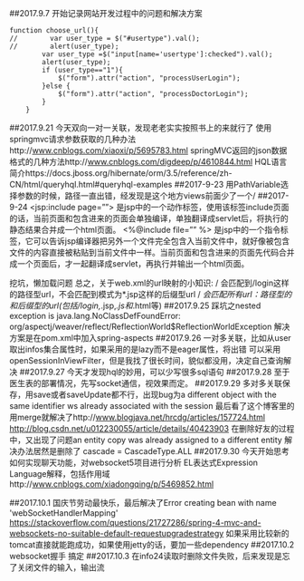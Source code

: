 ##2017.9.7
开始记录网站开发过程中的问题和解决方案
```
function choose_url(){
//        var user_type = $("#usertype").val();
//        alert(user_type);
        var user_type =$("input[name='usertype']:checked").val();
        alert(user_type);
        if (user_type=="1"){
            $("form").attr("action", "processUserLogin");
        }else {
            $("form").attr("action", "processDoctorLogin");
        }
    }
```
##2017.9.21
今天双向一对一关联，发现老老实实按照书上的来就行了
使用springmvc请求参数获取的几种办法http://www.cnblogs.com/xiaoxi/p/5695783.html
springMVC返回的json数据格式的几种方法http://www.cnblogs.com/digdeep/p/4610844.html
HQL语言简介https://docs.jboss.org/hibernate/orm/3.5/reference/zh-CN/html/queryhql.html#queryhql-examples
##2017-9-23
用PathVariable选择参数的时候，路径一直出错，经发现是<property name="prefix" value="/views/"/>这个地方views前面少了一个/
##2017-9-24
<jsp:include page=””> 
是jsp中的一个动作标签，使用该标签include页面的话，当前页面和包含进来的页面会单独编译，单独翻译成servlet后，将执行的静态结果合并成一个html页面。
<%@include file=”” %>
是jsp中的一个指令标签，它可以告诉jsp编译器把另外一个文件完全包含入当前文件中，就好像被包含文件的内容直接被粘贴到当前文件中一样。当前页面和包含进来的页面先代码合并成一个页面后，才一起翻译成servlet，再执行并输出一个html页面。

挖坑，懒加载问题
总之，关于web.xml的url映射的小知识:
<url-pattern>/</url-pattern>  会匹配到/login这样的路径型url，不会匹配到模式为*.jsp这样的后缀型url
<url-pattern>/*</url-pattern> 会匹配所有url：路径型的和后缀型的url(包括/login,*.jsp,*.js和*.html等)
##2017.9.25
踩坑之nested exception is java.lang.NoClassDefFoundError: org/aspectj/weaver/reflect/ReflectionWorld$ReflectionWorldException
解决方案是在pom.xml中加入spring-aspects
##2017.9.26
一对多关联，比如从user取出infos集合属性时，如果采用的是lazy而不是eager属性，将出错
可以采用openSessionInViewFilter，但是我找了很长时间，貌似都没用，决定自己查询解决
##2017.9.27
今天才发现hql的妙用，可以少写很多sql语句
##2017.9.28
至于医生表的部署情况，先写socket通信，视效果而定。
##2017.9.29
多对多关联保存，用save或者saveUpdate都不行，出现bug为a different object with the same identifier ws already associated with the session
最后看了这个博客里的用merge就解决了http://www.blogjava.net/hrcdg/articles/157724.html
http://blog.csdn.net/u012230055/article/details/40423903
在删除好友的过程中，又出现了问题an entity copy was already assigned to a different entity
解决办法居然是删除了 cascade = CascadeType.ALL
##2017.9.30
今天开始思考如何实现聊天功能，对websocket5项目进行分析
EL表达式Expression Language解释，包括作用域http://www.cnblogs.com/xiadongqing/p/5469852.html

##2017.10.1
国庆节劳动最快乐，最后解决了Error creating bean with name 'webSocketHandlerMapping'
https://stackoverflow.com/questions/21727286/spring-4-mvc-and-websockets-no-suitable-default-requestupgradestrategy
如果采用比较新的tomcat直接就能跑成功，如果使用jetty的话，要加一些dependency
##2017.10.2
websocket握手
搞定
##2017.10.3
在info24读取时删除文件失败，后来发现是忘了关闭文件的输入，输出流





































































































































